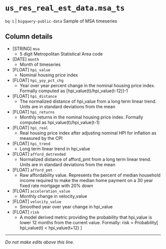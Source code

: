 # `us_res_real_est_data.msa_ts`
`bq-1` | `bigquery-public-data`
Sample of MSA timeseries

## Column details
* [STRING]    `msa`
  - 5 digit Metropolitan Statistical Area code
* [DATE]      `month`
  - Month of timeseries
* [FLOAT]     `hpi_value`
  - Nominal housing price index
* [FLOAT]     `hpi_yoy_pct_chg`
  - Year over year percent change in the nominal housing price index. Formally computed as [hpi_value(t)/hpi_value(t-12)]-1
* [FLOAT]     `hpi_distance`
  - The normalized distance of hpi_value from a long term linear trend. Units are in standard deviations from the mean
* [FLOAT]     `hpi_returns`
  - Monthly returns in the nominal housing price index. Formally computed as hpi_value(t)/hpi_value(t-1)
* [FLOAT]     `hpi_real`
  - Real housing price index after adjusting nominal HPI for inflation as measured by the CPI
* [FLOAT]     `hpi_trend`
  - Long term linear trend in hpi_value
* [FLOAT]     `afford_detrended`
  - Normalized distance of afford_pmt from a long term linear trend. Units are in standard deviations from the mean
* [FLOAT]     `afford_pmt`
  - Raw affordability value. Represents the percent of median household income required to make the median home payment on a 30 year fixed rate mortgage with 20% down
* [FLOAT]     `acceleration_value`
  - Monthly change in velocity_value
* [FLOAT]     `velocity_value`
  - Smoothed year over year change in hpi_value
* [FLOAT]     `risk`
  - A model derived metric providing the probability that hpi_value is lower 12 months from the current value. Formally: risk = Probability[ hpi_value(t) < hpi_value(t+12) ]

-------------------------------------------------------------------------------
*Do not make edits above this line.*
